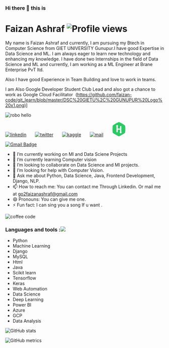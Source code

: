 ### Hi there 👋 this is 
# Faizan Ashraf ![Profile views](https://gpvc.arturio.dev/faizan-code)

My name is Faizan Ashraf and currently, I am pursuing my Btech in Computer Science from GIET UNIVERSITY Gunupur.I have good Expertise in Data Science and ML. I am always eager to learn new technology and enhancing my knowledge. I have done two Internships in the field of Data Science and ML and currently, I am working as a ML Engineer at Brane Enterprise PvT ltd.

Also I have good Experience in Team Building and love to work in teams.

I am Also Google Developer Student Club Lead and also got a chance to work as Google Cloud Facilitator
&nbsp;(https://github.com/faizan-code/git_learn/blob/master/DSC%20GIETU%2C%20GUNUPUR%20Logo%20x1.png)]
<br />



![robo hello](https://user-images.githubusercontent.com/51138087/93663951-39922d00-fa20-11ea-952b-48da7a6e5381.gif)





[![linkedin](https://github.com/arpit-dwivedi/arpit-dwivedi.github.io/blob/master/assets/img/Webp.net-resizeimage.png)](https://www.linkedin.com/in/faizan-ashraf-5290971aa/)&nbsp;&nbsp;&nbsp;&nbsp;&nbsp;&nbsp;&nbsp;[![twitter](https://github.com/arpit-dwivedi/arpit-dwivedi.github.io/blob/master/assets/img/ttt.png)]()&nbsp;&nbsp;&nbsp;&nbsp;&nbsp;&nbsp;&nbsp;[![kaggle](https://github.com/arpit-dwivedi/arpit-dwivedi/blob/master/kaggle.png)](https://www.kaggle.com/faizanashraf/account)&nbsp;&nbsp;&nbsp;&nbsp;&nbsp;&nbsp;&nbsp;[![mail](https://github.com/arpit-dwivedi/arpit-dwivedi/blob/master/m1.png)](mailto:go2faizanashraf@gmail.com)&nbsp;&nbsp;&nbsp;&nbsp;&nbsp;&nbsp;&nbsp;[![HackerRank](https://github.com/faizan-code/git_learn/blob/master/3_download.png)](https://www.hackerrank.com/go2faizanashraf)



[![Gmail Badge](https://img.shields.io/badge/-go2faizanashraf@gmail.com-c14438?style=flat-square&logo=Gmail&logoColor=white&link=mailto:go2faizanashraf@gmail.com)](mailto:go2faizanashraf@gmail.com)



- 🔭 I’m currently working on Ml and Data Sciene Projects
- 🌱 I’m currently learning Computer vision
- 👯 I’m looking to collaborate on Data Science and Ml projects.
- 🤔 I’m looking for help with Computer Vision.
- 💬 Ask me about Python,  Data Science, Java, Frontend Development, Django, NLP. 
- 📫 How to reach me: You can contact me Through Linkedin. Or mail me at go2faizanashraf@gmail.com
- 😄 Pronouns: You can give me one.
- ⚡ Fun fact: I can sing you a song If u want .





![coffee code](https://user-images.githubusercontent.com/51138087/93663687-87a63100-fa1e-11ea-841c-88dbd3e76d02.gif)





### Languages and tools :<img src="https://camo.githubusercontent.com/40dff491d4e8123af55298ef908faedb66c463e5/68747470733a2f2f6d656469612e67697068792e636f6d2f6d656469612f57556c706c634d704f43456d5447427442572f67697068792e676966" width="39px">


- Python
- Machine Learning
- Django
- MySQL
- Html 
- Java
- Scikit learn
- Tensorflow
- Keras
- Web Automation
- Data Science
- Deep Learning
- Power BI
- Azure
- GCP
- Data Analysis





![GitHub stats](https://github-readme-stats.vercel.app/api?username=faizan-code&show_icons=true)  

![GitHub metrics](https://metrics.lecoq.io/faizan-code)
